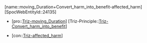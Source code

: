 ﻿---
type: TrizContradiction
aliases:
- moving_Duration+Convert_harm_into_benefit-affected_harm
license: CC BY-SA 4.0
copyright: https://github.com/SpocWeb
IsDeleted: false
IsReadOnly: false
Confidential: public
tags: 
- Triz/Contradiction
---
[name::moving_Duration+Convert_harm_into_benefit-affected_harm]
[SpocWebEntityId::24135]
+ [pro::[Triz-moving_Duration](tech/Triz/Parameter/Triz-moving_Duration.md)]
[Triz-Principle::[Triz-Convert_harm_into_benefit](tech/Triz/Principle/Triz-Convert_harm_into_benefit.md)]
- [con::[Triz-affected_harm](tech/Triz/Parameter/Triz-affected_harm.md)]

